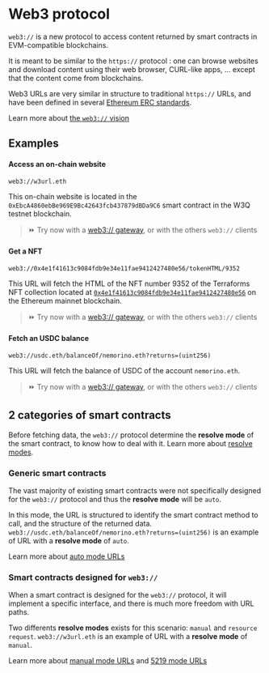# Web3 protocol

``web3://`` is a new protocol to access content returned by smart contracts in EVM-compatible blockchains. 

It is meant to be similar to the ``https://`` protocol : one can browse websites and download content using their web browser, CURL-like apps, ... except that the content come from blockchains.

Web3 URLs are very similar in structure to traditional ``https://`` URLs, and have been defined in several [Ethereum ERC standards](structure/base.md).

Learn more about [the ``web3://`` vision](./vision/vision.md)


## Examples

#### Access an on-chain website

```
web3://w3url.eth
```

This on-chain website is located in the ``0xEbcA4860ebBe969E9Bc42643fcb437879dBDa9C6`` smart contract in the W3Q testnet blockchain.

> ⏩ Try now with a [web3:// gateway](https://w3url.w3eth.io), or with the others ``web3://`` clients


#### Get a NFT

```
web3://0x4e1f41613c9084fdb9e34e11fae9412427480e56/tokenHTML/9352
```

This URL will fetch the HTML of the NFT number 9352 of the Terraforms NFT collection located at [``0x4e1f41613c9084fdb9e34e11fae9412427480e56``](https://etherscan.io/address/0x4e1f41613c9084fdb9e34e11fae9412427480e56) on the Ethereum mainnet blockchain.

> ⏩ Try now with a [web3:// gateway](https://0x4e1f41613c9084fdb9e34e11fae9412427480e56.w3eth.io/tokenHTML/9352), or with the others ``web3://`` clients


#### Fetch an USDC balance

```
web3://usdc.eth/balanceOf/nemorino.eth?returns=(uint256)
```

This URL will fetch the balance of USDC of the account ``nemorino.eth``.

> ⏩ Try now with a [web3:// gateway](https://usdc.w3eth.io/balanceOf/nemorino.eth?returns=(uint256)), or with the others ``web3://`` clients



## 2 categories of smart contracts

Before fetching data, the ``web3://`` protocol determine the **resolve mode** of the smart contract, to know how to deal with it. Learn more about [resolve modes](structure/resolve-mode.md).

### Generic smart contracts

The vast majority of existing smart contracts were not specifically designed for the ``web3://`` protocol and thus the **resolve mode** will be ``auto``.

In this mode, the URL is structured to identify the smart contract method to call, and the structure of the returned data. ``web3://usdc.eth/balanceOf/nemorino.eth?returns=(uint256)`` is an example of URL with a **resolve mode** of ``auto``.

Learn more about [auto mode URLs](structure/mode-auto.md)

### Smart contracts designed for ``web3://``

When a smart contract is designed for the ``web3://`` protocol, it will implement a specific interface, and there is much more freedom with URL paths.

Two differents **resolve modes** exists for this scenario: ``manual`` and ``resource request``. ``web3://w3url.eth`` is an example of URL with a **resolve mode** of ``manual``.

Learn more about [manual mode URLs](structure/mode-manual.md) and [5219 mode URLs](structure/mode-resource-request.md)